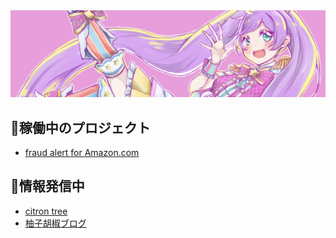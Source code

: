 <img src="./img/laala.png" alt="laala" title="laala">

## 📌稼働中のプロジェクト
- [fraud alert for Amazon.com](https://github.com/yuzuki-chi/amazon_fraud_alert)

## 📡情報発信中
- <a href="https://citron-tree.jp" target="_blank" rel="noopener noreferrer">citron tree</a>
- <a href="https://tech.citron-tree.jp" target="_blank" rel="noopener noreferrer">柚子胡椒ブログ</a>